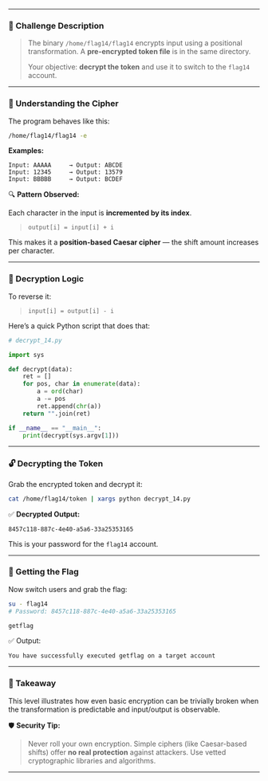 
---
### 📜 Challenge Description

> The binary `/home/flag14/flag14` encrypts input using a positional transformation. A **pre-encrypted token file** is in the same directory.
> 
> Your objective: **decrypt the token** and use it to switch to the `flag14` account.

---

### 🧠 Understanding the Cipher

The program behaves like this:

```bash
/home/flag14/flag14 -e
```

**Examples:**

```
Input: AAAAA     → Output: ABCDE
Input: 12345     → Output: 13579
Input: BBBBB     → Output: BCDEF
```

🔍 **Pattern Observed:**

Each character in the input is **incremented by its index**.

> `output[i] = input[i] + i`

This makes it a **position-based Caesar cipher** — the shift amount increases per character.

---

### 🧮 Decryption Logic

To reverse it:

> `input[i] = output[i] - i`

Here’s a quick Python script that does that:

```python
# decrypt_14.py

import sys

def decrypt(data):
    ret = []
    for pos, char in enumerate(data):
        a = ord(char)
        a -= pos
        ret.append(chr(a))
    return "".join(ret)

if __name__ == "__main__":
    print(decrypt(sys.argv[1]))
```

---

### 🔓 Decrypting the Token

Grab the encrypted token and decrypt it:

```bash
cat /home/flag14/token | xargs python decrypt_14.py
```

✅ **Decrypted Output:**

```
8457c118-887c-4e40-a5a6-33a25353165
```

This is your password for the `flag14` account.

---

### 🏁 Getting the Flag

Now switch users and grab the flag:

```bash
su - flag14
# Password: 8457c118-887c-4e40-a5a6-33a25353165

getflag
```

✅ Output:

```
You have successfully executed getflag on a target account
```

---

### 🔐 Takeaway

This level illustrates how even basic encryption can be trivially broken when the transformation is predictable and input/output is observable.

🛡️ **Security Tip:**

> Never roll your own encryption. Simple ciphers (like Caesar-based shifts) offer **no real protection** against attackers. Use vetted cryptographic libraries and algorithms.

---
	